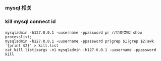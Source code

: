### mysql 相关

### kill mysql connect id
	mysqladmin -h127.0.0.1 -uusername -ppassword pr //功能类似 show processlist; 
	mysqladmin -h127.0.0.1 -uusername -ppassword pr|grep $1|grep $2|awk '{print $2}' > kill.list 
	cat kill.list|xargs -n1 mysqladmin -h127.0.0.1 -uusername -ppassword kill
